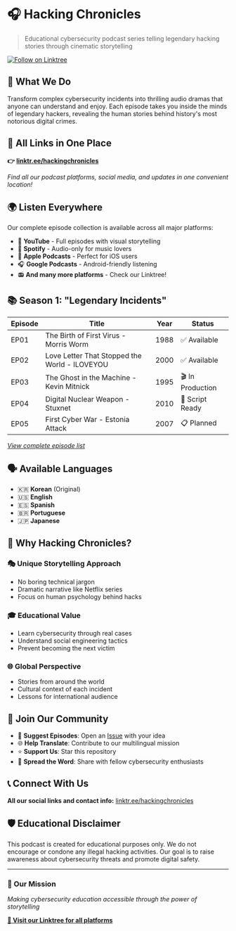 # 🎧 Hacking Chronicles

> Educational cybersecurity podcast series telling legendary hacking stories through cinematic storytelling

[![Follow on Linktree](https://img.shields.io/badge/Linktree-39E09B?style=for-the-badge&logo=linktree&logoColor=white)](https://linktr.ee/hackingchronicles)

## 🎯 What We Do

Transform complex cybersecurity incidents into thrilling audio dramas that anyone can understand and enjoy. Each episode takes you inside the minds of legendary hackers, revealing the human stories behind history's most notorious digital crimes.

## 🔗 All Links in One Place

**👉 [linktr.ee/hackingchronicles](https://linktr.ee/hackingchronicles)**

*Find all our podcast platforms, social media, and updates in one convenient location!*

## 🌍 Listen Everywhere

Our complete episode collection is available across all major platforms:

- 🎥 **YouTube** - Full episodes with visual storytelling
- 🎵 **Spotify** - Audio-only for music lovers  
- 📱 **Apple Podcasts** - Perfect for iOS users
- 🎧 **Google Podcasts** - Android-friendly listening
- 📻 **And many more platforms** - Check our Linktree!

## 📚 Season 1: "Legendary Incidents"

| Episode | Title | Year | Status |
|---------|-------|------|--------|
| EP01 | The Birth of First Virus - Morris Worm | 1988 | ✅ Available |
| EP02 | Love Letter That Stopped the World - ILOVEYOU | 2000 | ✅ Available |
| EP03 | The Ghost in the Machine - Kevin Mitnick | 1995 | 🎬 In Production |
| EP04 | Digital Nuclear Weapon - Stuxnet | 2010 | 📝 Script Ready |
| EP05 | First Cyber War - Estonia Attack | 2007 | 📋 Planned |

*[View complete episode list](episode-list.md)*

## 🗣️ Available Languages

- 🇰🇷 **Korean** (Original)
- 🇺🇸 **English** 
- 🇪🇸 **Spanish**
- 🇧🇷 **Portuguese** 
- 🇯🇵 **Japanese**

## 🚀 Why Hacking Chronicles?

### 🎭 **Unique Storytelling Approach**
- No boring technical jargon
- Dramatic narrative like Netflix series
- Focus on human psychology behind hacks

### 🎓 **Educational Value**
- Learn cybersecurity through real cases
- Understand social engineering tactics
- Prevent becoming the next victim

### 🌐 **Global Perspective**
- Stories from around the world
- Cultural context of each incident
- Lessons for international audience

## 🤝 Join Our Community

- 💬 **Suggest Episodes**: Open an [Issue](../../issues) with your idea
- 🌐 **Help Translate**: Contribute to our multilingual mission
- ⭐ **Support Us**: Star this repository
- 📢 **Spread the Word**: Share with fellow cybersecurity enthusiasts

## 📞 Connect With Us

**All our social links and contact info:** [linktr.ee/hackingchronicles](https://linktr.ee/hackingchronicles)

## 🛡️ Educational Disclaimer

This podcast is created for educational purposes only. We do not encourage or condone any illegal hacking activities. Our goal is to raise awareness about cybersecurity threats and promote digital safety.

---

### 🎯 Our Mission
*Making cybersecurity education accessible through the power of storytelling*

**[🔗 Visit our Linktree for all platforms](https://linktr.ee/hackingchronicles)**
